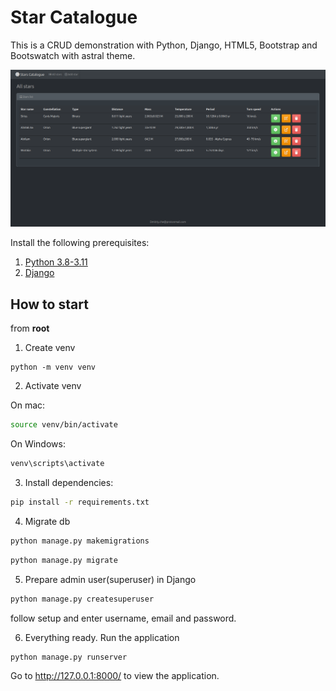 # Star Catalogue

This is a CRUD demonstration with Python, Django, HTML5, Bootstrap and Bootswatch with astral theme.

![plot](https://github.com/D-pyt/Python-CRUD-django/blob/master/stars/static/images/homepage.png?raw=true)



Install the following prerequisites:

1. [Python 3.8-3.11](https://www.python.org/downloads/)
2. [Django](https://www.djangoproject.com/download/)


## How to start

from **root**

1. Create venv

```
python -m venv venv
```
2. Activate venv

On mac:
```bash
source venv/bin/activate
```

On Windows:
```bash
venv\scripts\activate
```

3. Install dependencies:

```bash
pip install -r requirements.txt
```

4. Migrate db

```bash
python manage.py makemigrations
```
```bash
python manage.py migrate
```

5. Prepare admin user(superuser) in Django

```bash
python manage.py createsuperuser
```

follow setup and enter username, email and password.

6. Everything ready. Run the application

```bash
python manage.py runserver
```

Go to http://127.0.0.1:8000/ to view the application.
